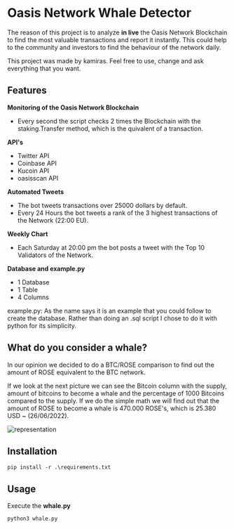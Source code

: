 # Oasis Network Whale Detector

The reason of this project is to analyze **in live** the Oasis Network Blockchain to find the most valuable transactions and report it instantly. This could help to the community and investors to find the behaviour of the network daily.

This project was made by kamiras. Feel free to use, change and ask everything that you want.

## Features

**Monitoring of the Oasis Network Blockchain**

- Every second the script checks 2 times the Blockchain with the staking.Transfer method, which is the quivalent of a transaction.

**API's**

- Twitter API
- Coinbase API
- Kucoin API
- oasisscan API

**Automated Tweets**

- The bot tweets transactions over 25000 dollars by default.
- Every 24 Hours the bot tweets a rank of the 3 highest transactions of the Network (22:00 EU).

**Weekly Chart**

- Each Saturday at 20:00 pm the bot posts a tweet with the Top 10 Validators of the Network.

**Database and example.py**

- 1 Database
- 1 Table
- 4 Columns

example.py: As the name says it is an example that you could follow to create the database. Rather than doing an .sql script I chose to do it with python for its simplicity.

## What do you consider a whale?

In our opinion we decided to do a BTC/ROSE comparison to find out the amount of ROSE equivalent to the BTC network.

If we look at the next picture we can see the Bitcoin column with the supply, amount of bitcoins to become a whale and the percentage of 1000 Bitcoins compared to the supply. If we do the simple math we will find out that the amount of ROSE to become a whale is 470.000 ROSE's, which is 25.380 USD ~ (26/06/2022).

![representation](https://user-images.githubusercontent.com/80554217/175822280-a0243cd3-ff98-4992-8332-d403d11ca64c.png)


## Installation

```
pip install -r .\requirements.txt
```

## Usage

Execute the **whale.py**

```
python3 whale.py
```   
